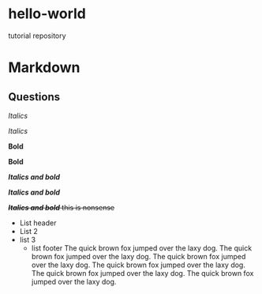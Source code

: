 # hello-world
tutorial repository

# Markdown
 
## Questions

_Italics_

*Italics*

**Bold**

__Bold__

___Italics and bold___

**_Italics and bold_**

~~**_Italics and bold_** this is nonsense~~


- List header
- List 2
- list 3
  - list footer The quick brown fox jumped over the laxy dog. The quick brown fox jumped over the laxy dog. The quick brown fox jumped over the laxy dog. The quick brown fox jumped over the laxy dog. The quick brown fox jumped over the laxy dog. The quick brown fox jumped over the laxy dog.
